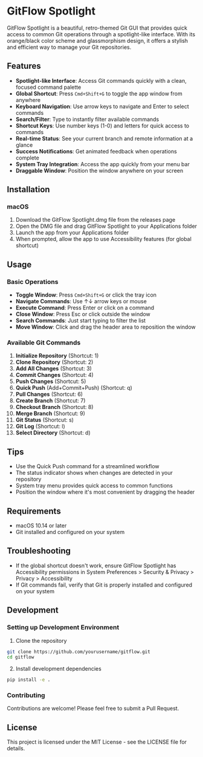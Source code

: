 # GitFlow Spotlight

GitFlow Spotlight is a beautiful, retro-themed Git GUI that provides quick access to common Git operations through a spotlight-like interface. With its orange/black color scheme and glassmorphism design, it offers a stylish and efficient way to manage your Git repositories.

## Features

- **Spotlight-like Interface**: Access Git commands quickly with a clean, focused command palette
- **Global Shortcut**: Press `Cmd+Shift+G` to toggle the app window from anywhere
- **Keyboard Navigation**: Use arrow keys to navigate and Enter to select commands
- **Search/Filter**: Type to instantly filter available commands
- **Shortcut Keys**: Use number keys (1-0) and letters for quick access to commands
- **Real-time Status**: See your current branch and remote information at a glance
- **Success Notifications**: Get animated feedback when operations complete
- **System Tray Integration**: Access the app quickly from your menu bar
- **Draggable Window**: Position the window anywhere on your screen

## Installation

### macOS

1. Download the GitFlow Spotlight.dmg file from the releases page
2. Open the DMG file and drag GitFlow Spotlight to your Applications folder
3. Launch the app from your Applications folder
4. When prompted, allow the app to use Accessibility features (for global shortcut)

## Usage

### Basic Operations

- **Toggle Window**: Press `Cmd+Shift+G` or click the tray icon
- **Navigate Commands**: Use ↑↓ arrow keys or mouse
- **Execute Command**: Press Enter or click on a command
- **Close Window**: Press Esc or click outside the window
- **Search Commands**: Just start typing to filter the list
- **Move Window**: Click and drag the header area to reposition the window

### Available Git Commands

1. **Initialize Repository** (Shortcut: 1)
2. **Clone Repository** (Shortcut: 2)
3. **Add All Changes** (Shortcut: 3)
4. **Commit Changes** (Shortcut: 4)
5. **Push Changes** (Shortcut: 5)
6. **Quick Push** (Add+Commit+Push) (Shortcut: q)
7. **Pull Changes** (Shortcut: 6)
8. **Create Branch** (Shortcut: 7)
9. **Checkout Branch** (Shortcut: 8)
10. **Merge Branch** (Shortcut: 9)
11. **Git Status** (Shortcut: s)
12. **Git Log** (Shortcut: l)
13. **Select Directory** (Shortcut: d)

## Tips

- Use the Quick Push command for a streamlined workflow
- The status indicator shows when changes are detected in your repository
- System tray menu provides quick access to common functions
- Position the window where it's most convenient by dragging the header

## Requirements

- macOS 10.14 or later
- Git installed and configured on your system

## Troubleshooting

- If the global shortcut doesn't work, ensure GitFlow Spotlight has Accessibility permissions in System Preferences > Security & Privacy > Privacy > Accessibility
- If Git commands fail, verify that Git is properly installed and configured on your system

## Development

### Setting up Development Environment

1. Clone the repository
```bash
git clone https://github.com/yourusername/gitflow.git
cd gitflow
```

2. Install development dependencies
```bash
pip install -e .
```

### Contributing

Contributions are welcome! Please feel free to submit a Pull Request.

## License

This project is licensed under the MIT License - see the LICENSE file for details.

